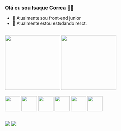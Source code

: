 ### Olá eu sou Isaque Correa 🐱‍👤



- 💼 Atualmente sou front-end junior.
- 📖 Atualmente estou estudando react.
<br>
<div>
 <img height="180" src="https://github-readme-stats.vercel.app/api?username=Isaque-correa&show_icons=true&theme=radical"/>
 <img height="180" src="https://github-readme-stats.vercel.app/api/top-langs/?username=Isaque-correa&layout=compact&theme=radical"/>
</div>
<br>
<div>
  <a href="#"><img height="50px" width="50px" src="https://cdn.jsdelivr.net/gh/devicons/devicon/icons/html5/html5-plain-wordmark.svg" /></a>
  <a href="#"><img height ="50px" width="50px" src="https://cdn.jsdelivr.net/gh/devicons/devicon/icons/css3/css3-plain-wordmark.svg" /></a>
  <a href="#"><img height ="50px" width="50px" src="https://cdn.jsdelivr.net/gh/devicons/devicon/icons/sass/sass-original.svg" /></a>
  <a href="#"><img height ="50px" width="50px" src="https://cdn.jsdelivr.net/gh/devicons/devicon/icons/javascript/javascript-plain.svg" /></a>
  <a href="#"><img height ="50px" width="50px" src="https://cdn.jsdelivr.net/gh/devicons/devicon/icons/jquery/jquery-plain-wordmark.svg" /></a>
  <a href="#"><img height ="50px" width="50px" src="https://cdn.jsdelivr.net/gh/devicons/devicon/icons/react/react-original-wordmark.svg" /><a>
</div>

##
<div>
  <a href = "mailto:icorrea.developer@gmail.com"><img src="https://img.shields.io/badge/Gmail-D14836?style=for-the-badge&logo=gmail&logoColor=white"/></a>
  <a href = "https://www.linkedin.com/in/isaque-correa/"><img src="https://img.shields.io/badge/LinkedIn-0077B5?style=for-the-badge&logo=linkedin&logoColor=white"/></a>
</div>
